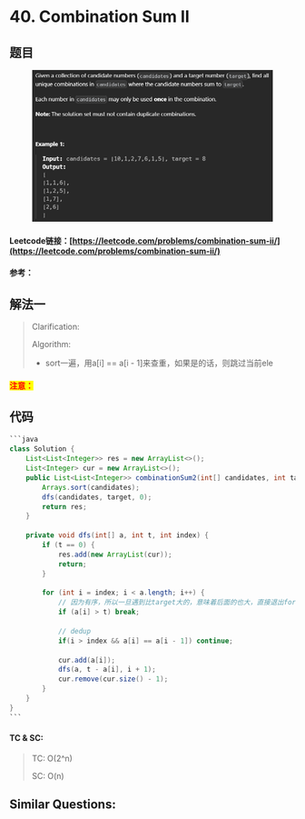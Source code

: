 # 40. Combination Sum II

## 题目

<figure><img src=".gitbook/assets/image (2).png" alt=""><figcaption></figcaption></figure>

#### Leetcode链接：[https://leetcode.com/problems/combination-sum-ii/](https://leetcode.com/problems/combination-sum-ii/)

#### 参考：

## 解法一

> Clarification:&#x20;
>
> Algorithm:&#x20;
>
> * sort一遍，用a\[i] == a\[i - 1]来查重，如果是的话，则跳过当前ele

#### <mark style="color:red;">注意：</mark>

## 代码

````java
```java
class Solution {
    List<List<Integer>> res = new ArrayList<>();
    List<Integer> cur = new ArrayList<>();
    public List<List<Integer>> combinationSum2(int[] candidates, int target) {
        Arrays.sort(candidates);
        dfs(candidates, target, 0);
        return res;
    }

    private void dfs(int[] a, int t, int index) {
        if (t == 0) {
            res.add(new ArrayList(cur));
            return;
        }

        for (int i = index; i < a.length; i++) {
            // 因为有序，所以一旦遇到比target大的，意味着后面的也大，直接退出for loop
            if (a[i] > t) break; 

            // dedup
            if(i > index && a[i] == a[i - 1]) continue;

            cur.add(a[i]);
            dfs(a, t - a[i], i + 1);
            cur.remove(cur.size() - 1);
        }
    }
}
```
````

#### TC & SC:&#x20;

> TC: O(2^n)
>
> SC: O(n)

## **Similar Questions:**&#x20;

